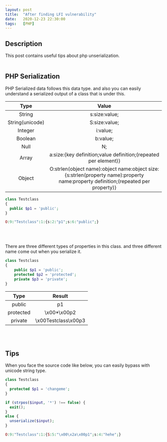 ```yaml
---
layout: post
title:  "After finding LFI vulnerability"
date:   2020-12-23 22:30:00
tags:   [PHP]
---
```


## Description
This post contains useful tips about php unserialization.
</br>
</br>


## PHP Serialization
PHP Serialized data follows this data type. and also you can easily understand a serialized output of a class that is under this.

|      Type       |                            Value                             |
| :-------------: | :----------------------------------------------------------: |
|     String      |                        s:size:value;                         |
| String(unicode) |                        S:size:value;                         |
|     Integer     |                           i:value;                           |
|     Boolean     |                           b:value;                           |
|      Null       |                              N;                              |
|      Array      | a:size:{key definition;value definition;(repeated per element)} |
|     Object      | O:strlen(object name):object name:object size:{s:strlen(property name):property name:property definition;(repeated per property)} |
```php
class Testclass
{
  public $p1 = 'public';
}
```
```php
O:9:"Testclass":1:{s:2:"p1";s:6:"public";}
```
</br>
</br>


There are three different types of properties in this class. and three different name come out when you serialize it.
```php
class Testclass
{
    public $p1 = 'public';
    protected $p2 = 'protected';
    private $p3 = 'private';
}
```
|   Type    |       Result        |
| :-------: | :-----------------: |
|  public   |         p1          |
| protected |     \x00*\x00p2     |
|  private  | \x00Testclass\x00p3 |

</br>
</br>


## Tips
When you face the source code like below, you can easily bypass with unicode string type.

```php
class Testclass
{
  protected $p1 = 'changeme';
}

if (strpos($input, '*') !== false) {
  exit();
}
else {
  unserialize($input);
}
```
```php
O:9:"Testclass":1:{S:5:"\x00\x2a\x00p1";s:4:"hehe";}
```
